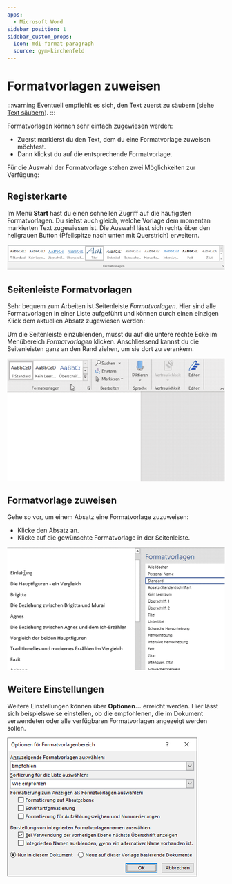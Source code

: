 ```yaml
---
apps:
  - Microsoft Word
sidebar_position: 1
sidebar_custom_props:
  icon: mdi-format-paragraph
  source: gym-kirchenfeld
---
```


# Formatvorlagen zuweisen



:::warning
Eventuell empfiehlt es sich, den Text zuerst zu säubern (siehe [Text säubern](../../word-2/text-saeubern/)).
:::

Formatvorlagen können sehr einfach zugewiesen werden:

* Zuerst markierst du den Text, dem du eine Formatvorlage zuweisen möchtest.
* Dann klickst du auf die entsprechende Formatvorlage.

Für die Auswahl der Formatvorlage stehen zwei Möglichkeiten zur Verfügung:

## Registerkarte
Im Menü __Start__ hast du einen schnellen Zugriff auf die häufigsten Formatvorlagen. Du siehst auch gleich, welche Vorlage dem momentan markierten Text zugewiesen ist. Die Auswahl lässt sich rechts über den hellgrauen Button (Pfeilspitze nach unten mit Querstrich) erweitern.

![Bereich «Formatvorlagen» im Menü «Start»](./registerkarte.png)

## Seitenleiste Formatvorlagen

Sehr bequem zum Arbeiten ist Seitenleiste _Formatvorlagen_. Hier sind alle Formatvorlagen in einer Liste aufgeführt und können durch einen einzigen Klick dem aktuellen Absatz zugewiesen werden:

Um die Seitenleiste einzublenden, musst du auf die untere rechte Ecke im Menübereich _Formatvorlagen_ klicken. Anschliessend kannst du die Seitenleisten ganz an den Rand ziehen, um sie dort zu verankern.

![](./formatvorlagen-einblenden.gif)

## Formatvorlage zuweisen

Gehe so vor, um einem Absatz eine Formatvorlage zuzuweisen:

- Klicke den Absatz an.
- Klicke auf die gewünschte Formatvorlage in der Seitenleiste.

![](./formatvorlage-zuweisen.gif)

## Weitere Einstellungen

Weitere Einstellungen können über __Optionen…__ erreicht werden. Hier lässt sich beispielsweise einstellen, ob die empfohlenen, die im Dokument verwendeten oder alle verfügbaren Formatvorlagen angezeigt werden sollen.

![Fenster «Optionen»](./formatvorlagen-optionen.png)
